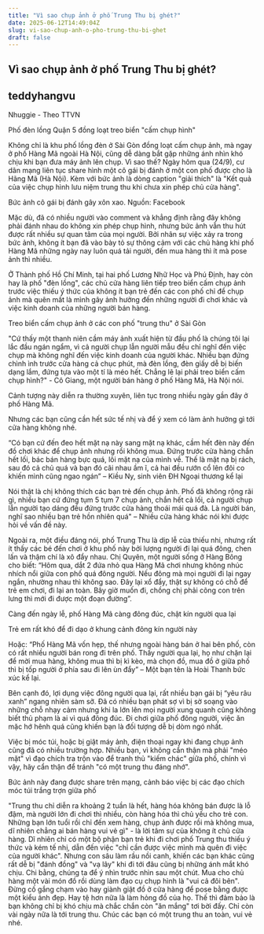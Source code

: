 ```yaml
---
title: "Vì sao chụp ảnh ở phố Trung Thu bị ghét?"
date: 2025-06-12T14:49:04Z
slug: vi-sao-chup-anh-o-pho-trung-thu-bi-ghet
draft: false
---
```


## Vì sao chụp ảnh ở phố Trung Thu bị ghét?

## teddyhangvu

Nhuggie - Theo TTVN

 Phố đèn lồng Quận 5 đồng loạt treo biển "cấm chụp hình"

Không chỉ là khu phố lồng đèn ở Sài Gòn đồng loạt cấm chụp ảnh, mà ngay ở phố Hàng Mã ngoài Hà Nội, cũng dễ dàng bắt gặp những ánh nhìn khó chịu khi bạn đưa máy ảnh lên chụp. Vì sao thế?
Ngày hôm qua (24/9), cư dân mạng liên tục share hình một cô gái bị đánh ở một con phố được cho là Hãng Mã (Hà Nội). Kèm với bức ảnh là dòng caption "giải thích" là "Kết quả của việc chụp hình lưu niệm trung thu khi chưa xin phép chủ cửa hàng".


Bức ảnh cô gái bị đánh gây xôn xao. Nguồn: Facebook

Mặc dù, đã có nhiều người vào comment và khẳng định rằng đây không phải đánh nhau do không xin phép chụp hình, nhưng bức ảnh vẫn thu hút được rất nhiều sự quan tâm của mọi người. Bởi nhân sự việc xảy ra trong bức ảnh, không ít bạn đã vào bày tỏ sự thông cảm với các chủ hàng khi phố Hàng Mã những ngày nay luôn quá tải người, đến mua hàng thì ít mà pose ảnh thì nhiều.

Ở Thành phố Hồ Chí Minh, tại hai phố Lương Nhữ Học và Phú Định, hay còn hay là phố "đèn lồng", các chủ cửa hàng liên tiếp treo biển cấm chụp ảnh trước việc thiếu ý thức của không ít bạn trẻ đến các con phố chỉ để chụp ảnh mà quên mất là mình gây ảnh hưởng đến những người đi chơi khác và việc kinh doanh của những người bán hàng. 


Treo biển cấm chụp ảnh ở các con phố "trung thu" ở Sài Gòn

"Cứ thấy một thanh niên cầm máy ảnh xuất hiện từ đầu phố là chúng tôi lại lắc đầu ngán ngẩm, vì cả người chụp lẫn người mẫu đều chỉ nghĩ đến việc chụp mà không nghĩ đến việc kinh doanh của người khác. Nhiều bạn đứng chình ình trước cửa hàng cả chục phút, mà đèn lồng, đèn giấy dễ bị biến dạng lắm, đứng tựa vào một tí là méo hết. Chẳng lẽ lại phải treo biển cấm chụp hình?" - Cô Giang, một người bán hàng ở phố Hàng Mã, Hà Nội nói. 


Cảnh tượng này diễn ra thường xuyên, liên tục trong nhiều ngày gần đây ở phố Hàng Mã.


Nhưng các bạn cũng cần hết sức tế nhị và để ý xem có làm ảnh hưởng gì tới cửa hàng không nhé.

“Có bạn cứ đến đeo hết mặt nạ này sang mặt nạ khác, cầm hết đèn này đến đồ chơi khác để chụp ảnh nhưng rồi không mua. Đứng trước cửa hàng chắn hết lối, bác bán hàng bực quá, lôi mặt nạ của mình về. Thế là mặt nạ bị rách, sau đó cả chủ quá và bạn đó cãi nhau ầm ĩ, cả hai đều rướn cổ lên đôi co khiến mình cũng ngao ngán” – Kiều Ny, sinh viên ĐH Ngoại thương kể lại

Nói thật là chị không thích các bạn trẻ đến chụp ảnh. Phố đã không rộng rãi gì, nhiều bạn cứ đứng tụm 5 tụm 7 chụp ảnh, chắn hết cả lối, cả người chụp lẫn người tạo dáng đều đứng trước cửa hàng thoái mái quá đà. Là người bán, nghĩ sao nhiều bạn trẻ hồn nhiên quá" – Nhiều cửa hàng khác nói khi được hỏi về vấn đề này. 

Ngoài ra, một điều đáng nói, phố Trung Thu là dịp lễ  của thiếu nhi, nhưng rất ít thấy các bé đến chơi ở khu phố này bởi lượng người đi lại quá đông, chen lấn và thậm chí là xô đẩy nhau. Chị Quyên, một người sống ở Hàng Bông cho biết: “Hôm qua, dắt 2 đứa nhỏ qua Hàng Mã chơi nhưng không nhúc nhích nổi giữa con phố quá đông người. Nếu đông mà mọi người đi lại ngay ngắn, nhường nhau thì không sao. Đây lại xổ đẩy, thật sự không có chỗ để trẻ em chơi, đi lại an toàn. Bây giờ muốn đi, chồng chị phải cõng con trên lưng thì mới đi được một đoạn đường”.


Càng đến ngày lễ, phố Hàng Mã càng đông đúc, chật kín người qua lại




Trẻ em rất khó để đi dạo ở khung cảnh đông kín người này



Hoặc: “Phố Hàng Mã vốn hẹp, thế nhưng ngoài hàng bán ở hai bên phố, còn có rất nhiều người bán rong đi trên phố. Thấy người qua lại, họ như chặn lại để mời mua hàng, không mua thì bị kì kèo, mà chọn đồ, mua đồ ở giữa phố thì bị tốp người ở phía sau đi lên ùn đẩy” – Một bạn tên là Hoài Thanh bức xúc kể lại. 


Bên cạnh đó, lợi dụng việc đông người qua lại, rất nhiều bạn gái bị “yêu râu xanh” ngang nhiên sàm sỡ. Đã có nhiều bạn phát sợ vì bị sờ soạng vào những chỗ nhạy cảm nhưng khi la lớn lên mọi người xung quanh cũng không biết thủ phạm là ai vì quá đông đúc. Đi chơi giữa phố đông người, việc ăn mặc hớ hênh quá cũng khiến bạn là đối tượng dễ bị dòm ngó nhất.

Việc bị móc túi, hoặc bị giật máy ảnh, điện thoại ngay khi đang chụp ảnh cũng đã có nhiều trường hợp. Nhiều bạn, vì không cẩn thận mà phải "méo mặt" vì đạo chích tra trộn vào để tranh thủ "kiếm chác" giữa phố, chính vì vậy, hãy cẩn thận để tránh "có một trung thu đáng nhớ". 


Bức ảnh này đang được share trên mạng, cảnh báo việc bị các đạo chích móc túi trắng trợn giữa phố

"Trung thu chỉ diễn ra khoảng 2 tuần là hết, hàng hóa không bán được là lỗ đậm, mà người lớn đi chơi thì nhiều, còn hàng hóa thì chủ yếu cho trẻ con. Những bạn lớn tuổi rồi chỉ đến xem hàng, chụp ảnh được rồi mà không mua, dĩ nhiên chẳng ai bán hàng vui vẻ gì" - là lời tâm sự của không ít chủ cửa hàng.
Dĩ nhiên chỉ có một bộ phận bạn trẻ khi đi chơi phố Trung thu thiếu ý thức và kém tế nhị, dẫn đến việc "chỉ cần được việc mình mà quên đi việc của người khác". Nhưng con sâu làm rầu nồi canh, khiến các bạn khác cũng rất dễ bị "đánh đồng" và "vạ lây" khi đi tới đâu cũng bị những ánh mắt khó chịu.
Chi bằng, chúng ta để ý nhìn trước nhìn sau một chút. Mua cho chủ hàng một vài món đồ rồi dùng làm đạo cụ chụp hình là "vui cả đôi bên". Đừng cố gắng chạm vào hay giành giật đồ ở cửa hàng để pose bằng được một kiểu ảnh đẹp. Hay tệ hơn nữa là làm hỏng đồ của họ. Thế thì đảm bảo là bạn không chỉ bị khó chịu mà chắc chắn còn "ăn mắng" tơi bời đấy.
Chỉ còn vài ngày nữa là tới trung thu. Chúc các bạn có một trung thu an toàn, vui vẻ nhé.